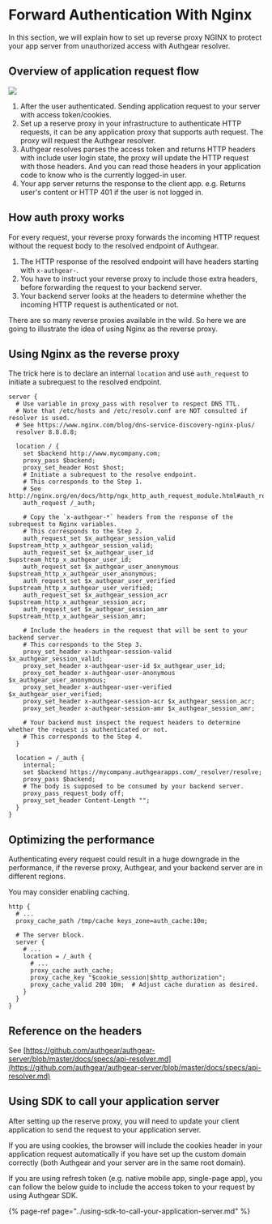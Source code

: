 # Forward Authentication With Nginx

In this section, we will explain how to set up reverse proxy NGINX to protect your app server from unauthorized access with Authgear resolver.

## Overview of application request flow

![](https://mermaid.ink/img/eyJjb2RlIjoic2VxdWVuY2VEaWFncmFtXG4gIHBhcnRpY2lwYW50IENsaWVudEFwcCBhcyBVc2VyXG4gIHBhcnRpY2lwYW50IEFwcEJhY2tlbmQgYXMgWW91ciBBcHAgU2VydmVyIDxici8-IChXZWIgYmFja2VuZCwgQXBwIEFQSSBzZXJ2ZXIpXG4gIHBhcnRpY2lwYW50IEF1dGhnZWFyIGFzIEF1dGhnZXJcbiAgcmVjdCByZ2IoMjMwLCAyMzYsIDI0MSlcbiAgTm90ZSByaWdodCBvZiBDbGllbnRBcHA6IE1ha2luZyBhcHBsaWNhdGlvbiByZXF1ZXN0XG4gIENsaWVudEFwcC0-PkFwcEJhY2tlbmQ6IFNlbmRpbmcgYXBwbGljYXRpb24gcmVxdWVzdCB3aXRoIGFjY2VzcyB0b2tlbiAvIGNvb2tpZXNcbiAgQXBwQmFja2VuZC0-PkF1dGhnZWFyOiBTZXR1cCByZXZlcnNlIHByb3h5IHRvIGludGVncmF0ZSB3aXRoIEF1dGhnZWFyIHJlc29sdmVyIDxici8-IHRvIGF1dGhlbnRpY2F0ZSBIVFRQIHJlcXVlc3QgPGJyLz4gZS5nLiBuZ2lueCBuZ3hfaHR0cF9hdXRoX3JlcXVlc3RfbW9kdWxlXG4gIEF1dGhnZWFyLT4-QXBwQmFja2VuZDogQXV0aGdlYXIgcmVzb2x2ZXIgcmVzcG9uZHMgSFRUUCBoZWFkZXJzIDxici8-IGFuZCByZXZlcnNlIHByb3h5IHVwZGF0ZSB0aGUgcmVxdWVzdCA8YnIvPiBhcHAgc2VydmVyIHJlYWQgdGhlIGhlYWRlcnMgdG8gZGV0ZXJtaW5lIHVzZXIgbG9naW4gc3RhdGVcbiAgQXBwQmFja2VuZC0-PkNsaWVudEFwcDogUmVzcG9uc2UgdG8gdXNlclxuICBlbmQiLCJtZXJtYWlkIjp7InRoZW1lIjoiZGVmYXVsdCIsInNlcXVlbmNlIjp7InNob3dTZXF1ZW5jZU51bWJlcnMiOnRydWV9fSwidXBkYXRlRWRpdG9yIjpmYWxzZX0)

1. After the user authenticated. Sending application request to your server with access token/cookies.
2. Set up a reserve proxy in your infrastructure to authenticate HTTP requests, it can be any application proxy that supports auth request. The proxy will request the Authgear resolver.
3. Authgear resolves parses the access token and returns HTTP headers with include user login state, the proxy will update the HTTP request with those headers. And you can read those headers in your application code to know who is the currently logged-in user.
4. Your app server returns the response to the client app. e.g. Returns user's content or HTTP 401 if the user is not logged in.

## How auth proxy works

For every request, your reverse proxy forwards the incoming HTTP request without the request body to the resolved endpoint of Authgear.

1. The HTTP response of the resolved endpoint will have headers starting with `x-authgear-`.
2. You have to instruct your reverse proxy to include those extra headers, before forwarding the request to your backend server.
3. Your backend server looks at the headers to determine whether the incoming HTTP request is authenticated or not.

There are so many reverse proxies available in the wild. So here we are going to illustrate the idea of using Nginx as the reverse proxy.

## Using Nginx as the reverse proxy

The trick here is to declare an internal `location` and use `auth_request` to initiate a subrequest to the resolved endpoint.

```text
server {
  # Use variable in proxy_pass with resolver to respect DNS TTL.
  # Note that /etc/hosts and /etc/resolv.conf are NOT consulted if resolver is used.
  # See https://www.nginx.com/blog/dns-service-discovery-nginx-plus/
  resolver 8.8.8.8;

  location / {
    set $backend http://www.mycompany.com;
    proxy_pass $backend;
    proxy_set_header Host $host;
    # Initiate a subrequest to the resolve endpoint.
    # This corresponds to the Step 1.
    # See http://nginx.org/en/docs/http/ngx_http_auth_request_module.html#auth_request
    auth_request /_auth;

    # Copy the `x-authgear-*` headers from the response of the subrequest to Nginx variables.
    # This corresponds to the Step 2.
    auth_request_set $x_authgear_session_valid $upstream_http_x_authgear_session_valid;
    auth_request_set $x_authgear_user_id $upstream_http_x_authgear_user_id;
    auth_request_set $x_authgear_user_anonymous $upstream_http_x_authgear_user_anonymous;
    auth_request_set $x_authgear_user_verified $upstream_http_x_authgear_user_verified;
    auth_request_set $x_authgear_session_acr $upstream_http_x_authgear_session_acr;
    auth_request_set $x_authgear_session_amr $upstream_http_x_authgear_session_amr;

    # Include the headers in the request that will be sent to your backend server.
    # This corresponds to the Step 3.
    proxy_set_header x-authgear-session-valid $x_authgear_session_valid;
    proxy_set_header x-authgear-user-id $x_authgear_user_id;
    proxy_set_header x-authgear-user-anonymous $x_authgear_user_anonymous;
    proxy_set_header x-authgear-user-verified $x_authgear_user_verified;
    proxy_set_header x-authgear-session-acr $x_authgear_session_acr;
    proxy_set_header x-authgear-session-amr $x_authgear_session_amr;

    # Your backend must inspect the request headers to determine whether the request is authenticated or not.
    # This corresponds to the Step 4.
  }

  location = /_auth {
    internal;
    set $backend https://mycompany.authgearapps.com/_resolver/resolve;
    proxy_pass $backend;
    # The body is supposed to be consumed by your backend server.
    proxy_pass_request_body off;
    proxy_set_header Content-Length "";
  }
}
```

## Optimizing the performance

Authenticating every request could result in a huge downgrade in the performance, if the reverse proxy, Authgear, and your backend server are in different regions.

You may consider enabling caching.

```text
http {
  # ...
  proxy_cache_path /tmp/cache keys_zone=auth_cache:10m;

  # The server block.
  server {
    # ...
    location = /_auth {
      # ...
      proxy_cache auth_cache;
      proxy_cache_key "$cookie_session|$http_authorization";
      proxy_cache_valid 200 10m;  # Adjust cache duration as desired.
    }
  }
}
```

## Reference on the headers

See [https://github.com/authgear/authgear-server/blob/master/docs/specs/api-resolver.md](https://github.com/authgear/authgear-server/blob/master/docs/specs/api-resolver.md)

## Using SDK to call your application server

After setting up the reserve proxy, you will need to update your client application to send the request to your application server. 

If you are using cookies, the browser will include the cookies header in your application request automatically if you have set up the custom domain correctly \(both Authgear and your server are in the same root domain\).

If you are using refresh token \(e.g. native mobile app, single-page app\), you can follow the below guide to include the access token to your request by using Authgear SDK.

{% page-ref page="../using-sdk-to-call-your-application-server.md" %}

